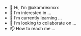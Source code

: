 - 👋 Hi, I’m @xkamriexmxx
- 👀 I’m interested in ...
- 🌱 I’m currently learning ...
- 💞️ I’m looking to collaborate on ...
- 📫 How to reach me ...

<!---
xkamriexmxx/xkamriexmxx is a ✨ special ✨ repository because its `README.md` (this file) appears on your GitHub profile.
You can click the Preview link to take a look at your changes.
--->
